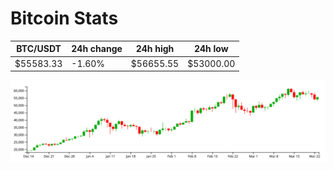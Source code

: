 # Bitcoin Stats

BTC/USDT|24h change|24h high|24h low|
|---|---|---|---|
|$55583.33|-1.60%|$56655.55|$53000.00|

<img src="./chart.svg">

